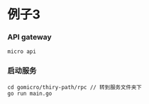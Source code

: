 # 例子3

### API gateway

```shell script
micro api 
```

### 启动服务

```shell script
cd gomicro/thiry-path/rpc // 转到服务文件夹下
go run main.go
```

